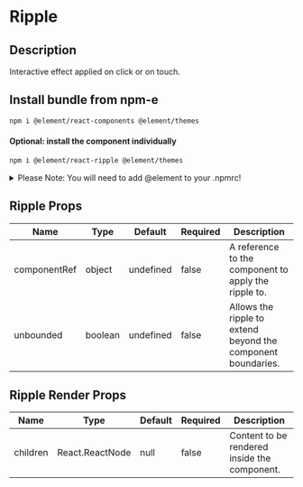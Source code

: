 # Ripple

## Description

Interactive effect applied on click or on touch.

## Install bundle from npm-e

```bash
npm i @element/react-components @element/themes
```

#### Optional: install the component individually

```bash
npm i @element/react-ripple @element/themes
```

<details>

<summary>
Please Note: You will need to add @element to your .npmrc!
</summary>

Open `~/.npmrc` in an editor and add the following line to enable the `@element`
scope:

```bash

@element:registry=https://npm.platforms.engineering

```

### Troubleshooting

See below if you have never installed a package from Bayer's npm-enterprise or
run into the following error:

```bash

npm ERR! code E401
npm ERR! Unable to authenticate, your authentication token seems to be invalid.
npm ERR! To correct this please trying logging in again with:
npm ERR!     npm login

```

### Setup an access token

See the
[devtools npm-e guide](https://devtools.bayer.com/docs/development/package-management/npm/)
to learn how to create an access token if this is the first time you are using a
npm-e package at Bayer or you do not have a line that starts with the following
in your `~/.npmrc` file:

`//npm.platforms.engineering/:_authToken=`

</details>

## Ripple Props

| Name         | Type    | Default   | Required | Description                                                  |
| ------------ | ------- | --------- | -------- | ------------------------------------------------------------ |
| componentRef | object  | undefined | false    | A reference to the component to apply the ripple to.         |
| unbounded    | boolean | undefined | false    | Allows the ripple to extend beyond the component boundaries. |

## Ripple Render Props

| Name     | Type            | Default | Required | Description                                  |
| -------- | --------------- | ------- | -------- | -------------------------------------------- |
| children | React.ReactNode | null    | false    | Content to be rendered inside the component. |
